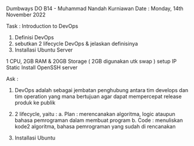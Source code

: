 Dumbways DO B14 - Muhammad Nandah Kurniawan
Date : Monday, 14th November 2022

Task : Introduction to DevOps

1. Definisi DevOps
2. sebutkan 2 lifecycle DevOps & jelaskan definisinya
3. Installasi Ubuntu Server

1 CPU, 2GB RAM & 20GB Storage ( 2GB digunakan utk swap )
setup IP Static
Install OpenSSH server

Ask :
1. DevOps adalah sebagai jembatan penghubung antara tim develops dan tim operation yang mana bertujuan agar dapat mempercepat release produk ke publik

2. 2 lifecycle, yaitu :
a. Plan : merencanakan algoritma, logic ataupun bahasa pemrograman dalam membuat program
b. Code	: menuliskan kode2 algoritma, bahasa pemrograman yang sudah di rencanakan

3. Installasi Ubuntu
